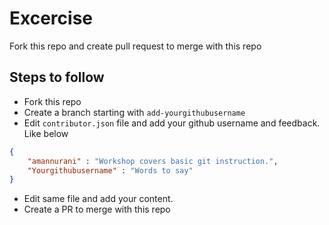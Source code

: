 # Excercise

Fork this repo and create pull request to merge with this repo

## Steps to follow

- Fork this repo
- Create a branch starting with `add-yourgithubusername`
- Edit `contributor.json` file and add your github username and feedback. Like below

```json
{
    "amannurani" : "Workshop covers basic git instruction.",
    "Yourgithubusername" : "Words to say"
}
```
- Edit same file and add your content.
- Create a PR to merge with this repo
